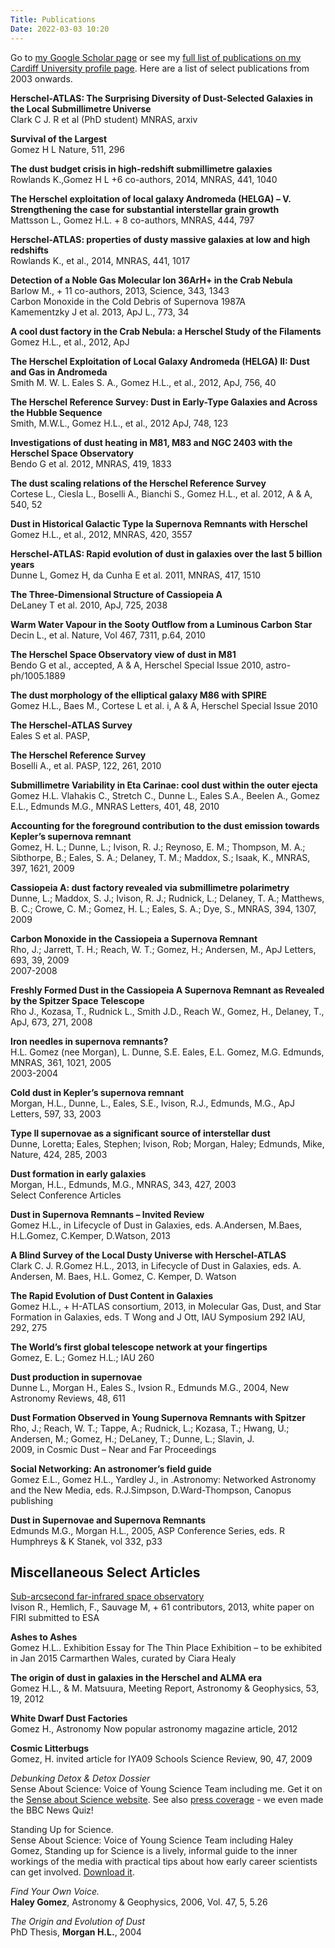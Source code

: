 ```yaml
---
Title: Publications
Date: 2022-03-03 10:20
---
```


Go to [my Google Scholar page](https://scholar.google.co.uk/citations?user=Hk6f2h8AAAAJ&hl=en) or see my [full list of publications on my Cardiff University profile page](https://www.astro.cf.ac.uk/contactsandpeople/?page=full&id=151). Here are a list of select publications from 2003 onwards.

**Herschel-ATLAS: The Surprising Diversity of Dust-Selected Galaxies in the Local Submillimetre Universe**  
Clark C J. R et al (PhD student) MNRAS, arxiv  

**Survival of the Largest**  
Gomez H L Nature, 511, 296  

**The dust budget crisis in high-redshift submillimetre galaxies**  
Rowlands K.,Gomez H L +6 co-authors, 2014, MNRAS, 441, 1040  

**The Herschel exploitation of local galaxy Andromeda (HELGA) – V. Strengthening the case for substantial interstellar grain growth**  
Mattsson L., Gomez H.L. + 8 co-authors, MNRAS, 444, 797  

**Herschel-ATLAS: properties of dusty massive galaxies at low and high redshifts**  
Rowlands K., et al., 2014, MNRAS, 441, 1017  

**Detection of a Noble Gas Molecular Ion 36ArH+ in the Crab Nebula**  
Barlow M., + 11 co-authors, 2013, Science, 343, 1343  
Carbon Monoxide in the Cold Debris of Supernova 1987A  
Kamementzky J et al. 2013, ApJ L., 773, 34  

**A cool dust factory in the Crab Nebula: a Herschel Study of the Filaments**  
Gomez H.L., et al., 2012, ApJ  

**The Herschel Exploitation of Local Galaxy Andromeda (HELGA) II: Dust and Gas in Andromeda**  
Smith M. W. L. Eales S. A., Gomez H.L., et al., 2012, ApJ, 756, 40  

**The Herschel Reference Survey: Dust in Early-Type Galaxies and Across the Hubble Sequence**  
Smith, M.W.L., Gomez H.L., et al., 2012 ApJ, 748, 123  

**Investigations of dust heating in M81, M83 and NGC 2403 with the Herschel Space Observatory**  
Bendo G et al. 2012, MNRAS, 419, 1833  

**The dust scaling relations of the Herschel Reference Survey**  
Cortese L., Ciesla L., Boselli A., Bianchi S., Gomez H.L., et al. 2012, A & A, 540, 52  

**Dust in Historical Galactic Type Ia Supernova Remnants with Herschel**  
Gomez H.L., et al., 2012, MNRAS, 420, 3557  

**Herschel-ATLAS: Rapid evolution of dust in galaxies over the last 5 billion years**  
Dunne L, Gomez H, da Cunha E et al. 2011, MNRAS, 417, 1510  

**The Three-Dimensional Structure of Cassiopeia A**  
DeLaney T et al. 2010, ApJ, 725, 2038  

**Warm Water Vapour in the Sooty Outflow from a Luminous Carbon Star**  
Decin L., et al. Nature, Vol 467, 7311, p.64, 2010  

**The Herschel Space Observatory view of dust in M81**  
Bendo G et al., accepted, A & A, Herschel Special Issue 2010, astro-ph/1005.1889  

**The dust morphology of the elliptical galaxy M86 with SPIRE**  
Gomez H.L., Baes M., Cortese L et al. i, A & A, Herschel Special Issue 2010  

**The Herschel-ATLAS Survey**  
Eales S et al. PASP,  

**The Herschel Reference Survey**  
Boselli A., et al. PASP, 122, 261, 2010  

**Submillimetre Variability in Eta Carinae: cool dust within the outer ejecta**  
Gomez H.L. Vlahakis C., Stretch C., Dunne L., Eales S.A., Beelen A., Gomez E.L., Edmunds M.G., MNRAS Letters, 401, 48, 2010  

**Accounting for the foreground contribution to the dust emission towards Kepler’s supernova remnant**  
Gomez, H. L.; Dunne, L.; Ivison, R. J.; Reynoso, E. M.; Thompson, M. A.; Sibthorpe, B.; Eales, S. A.; Delaney, T. M.; Maddox, S.; Isaak, K., MNRAS, 397, 1621, 2009  

**Cassiopeia A: dust factory revealed via submillimetre polarimetry**  
Dunne, L.; Maddox, S. J.; Ivison, R. J.; Rudnick, L.; Delaney, T. A.; Matthews, B. C.; Crowe, C. M.; Gomez, H. L.; Eales, S. A.; Dye, S., MNRAS, 394, 1307, 2009  

**Carbon Monoxide in the Cassiopeia a Supernova Remnant**  
Rho, J.; Jarrett, T. H.; Reach, W. T.; Gomez, H.; Andersen, M., ApJ Letters, 693, 39, 2009  
2007-2008  

**Freshly Formed Dust in the Cassiopeia A Supernova Remnant as Revealed by the Spitzer Space Telescope**  
Rho J., Kozasa, T., Rudnick L., Smith J.D., Reach W., Gomez, H., Delaney, T., ApJ, 673, 271, 2008  

**Iron needles in supernova remnants?**  
H.L. Gomez (nee Morgan), L. Dunne, S.E. Eales, E.L. Gomez, M.G. Edmunds, MNRAS, 361, 1021, 2005  
2003-2004  

**Cold dust in Kepler’s supernova remnant**  
Morgan, H.L., Dunne, L., Eales, S.E., Ivison, R.J., Edmunds, M.G., ApJ Letters, 597, 33, 2003  

**Type II supernovae as a significant source of interstellar dust**  
Dunne, Loretta; Eales, Stephen; Ivison, Rob; Morgan, Haley; Edmunds, Mike, Nature, 424, 285, 2003  

**Dust formation in early galaxies**  
Morgan, H.L., Edmunds, M.G., MNRAS, 343, 427, 2003  
Select Conference Articles  

**Dust in Supernova Remnants – Invited Review**  
Gomez H.L., in Lifecycle of Dust in Galaxies, eds. A.Andersen, M.Baes, H.L.Gomez, C.Kemper, D.Watson, 2013  

**A Blind Survey of the Local Dusty Universe with Herschel-ATLAS**  
Clark C. J. R.Gomez H.L., 2013, in Lifecycle of Dust in Galaxies, eds. A. Andersen, M. Baes, H.L. Gomez, C. Kemper, D. Watson  

**The Rapid Evolution of Dust Content in Galaxies**  
Gomez H.L., + H-ATLAS consortium, 2013, in Molecular Gas, Dust, and Star Formation in Galaxies, eds. T Wong and J Ott, IAU Symposium 292 IAU, 292, 275  

**The World’s first global telescope network at your fingertips**  
Gomez, E. L.; Gomez H.L.; IAU 260  

**Dust production in supernovae**  
Dunne L., Morgan H., Eales S., Ivsion R., Edmunds M.G., 2004, New Astronomy Reviews, 48, 611  

**Dust Formation Observed in Young Supernova Remnants with Spitzer**  
Rho, J.; Reach, W. T.; Tappe, A.; Rudnick, L.; Kozasa, T.; Hwang, U.; Andersen, M.; Gomez, H.; DeLaney, T.; Dunne, L.; Slavin, J.  
2009, in Cosmic Dust – Near and Far Proceedings  

**Social Networking: An astronomer’s field guide**  
Gomez E.L., Gomez H.L., Yardley J., in .Astronomy: Networked Astronomy and the New Media, eds. R.J.Simpson, D.Ward-Thompson, Canopus publishing  

**Dust in Supernovae and Supernova Remnants**  
Edmunds M.G., Morgan H.L., 2005, ASP Conference Series, eds. R Humphreys & K Stanek, vol 332, p33  

## Miscellaneous Select Articles  

[Sub-arcsecond far-infrared space observatory](http://www.homepages.ucl.ac.uk/~ucapgsa/Test_docs/HighResFIR_WP.pdf)  
Ivison R., Hemlich, F., Sauvage M, + 61 contributors, 2013, white paper on FIRI submitted to ESA  

**Ashes to Ashes**  
Gomez H.L.. Exhibition Essay for The Thin Place Exhibition – to be exhibited in Jan 2015 Carmarthen Wales, curated by Ciara Healy  

**The origin of dust in galaxies in the Herschel and ALMA era**  
Gomez H.L., & M. Matsuura, Meeting Report, Astronomy & Geophysics, 53, 19, 2012  

**White Dwarf Dust Factories**  
Gomez H., Astronomy Now popular astronomy magazine article, 2012  

**Cosmic Litterbugs**  
Gomez, H. invited article for IYA09 Schools Science Review, 90, 47, 2009  

*Debunking Detox & Detox Dossier*  
Sense About Science: Voice of Young Science Team including me. Get it on the [Sense about Science website](http://www.senseaboutscience.org.uk/index.php/site/project/14/). See also [press coverage](http://www.senseaboutscience.org.uk/index.php/site/project/48/) - we even made the BBC News Quiz!  

Standing Up for Science.  
Sense About Science: Voice of Young Science Team including Haley Gomez, Standing up for Science is a lively, informal guide to the inner workings of the media with practical tips about how early career scientists can get involved. [Download it](http://www.senseaboutscience.org.uk/index.php/site/about/103).  

*Find Your Own Voice.*  
**Haley Gomez**, Astronomy & Geophysics, 2006, Vol. 47, 5, 5.26  

*The Origin and Evolution of Dust*  
PhD Thesis, **Morgan H.L.**, 2004  

